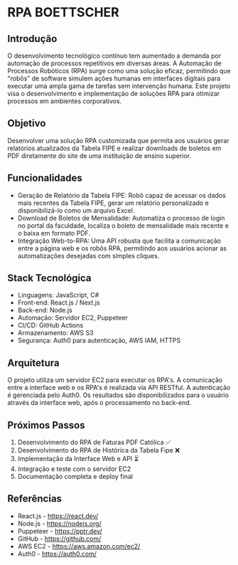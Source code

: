 # RPA BOETTSCHER

## Introdução

O desenvolvimento tecnológico contínuo tem aumentado a demanda por automação de processos repetitivos em diversas áreas. A Automação de Processos Robóticos (RPA) surge como uma solução eficaz, permitindo que "robôs" de software simulem ações humanas em interfaces digitais para executar uma ampla gama de tarefas sem intervenção humana. Este projeto visa o desenvolvimento e implementação de soluções RPA para otimizar processos em ambientes corporativos.

## Objetivo

Desenvolver uma solução RPA customizada que permita aos usuários gerar relatórios atualizados da Tabela FIPE e realizar downloads de boletos em PDF diretamente do site de uma instituição de ensino superior.

## Funcionalidades

- Geração de Relatório da Tabela FIPE: Robô capaz de acessar os dados mais recentes da Tabela FIPE, gerar um relatório personalizado e disponibilizá-lo como um arquivo Excel.
- Download de Boletos de Mensalidade: Automatiza o processo de login no portal da faculdade, localiza o boleto de mensalidade mais recente e o baixa em formato PDF.
- Integração Web-to-RPA: Uma API robusta que facilita a comunicação entre a página web e os robôs RPA, permitindo aos usuários acionar as automatizações desejadas com simples cliques.

## Stack Tecnológica
- Linguagens: JavaScript, C#
- Front-end: React.js / Next.js
- Back-end: Node.js
- Automação: Servidor EC2, Puppeteer
- CI/CD: GitHub Actions
- Armazenamento: AWS S3
- Segurança: Auth0 para autenticação, AWS IAM, HTTPS

## Arquitetura

O projeto utiliza um servidor EC2 para executar os RPA's. A comunicação entre a interface web e os RPA's é realizada via API RESTful. A autenticação é gerenciada pelo Auth0. Os resultados são disponibilizados para o usuário através da interface web, após o processamento no back-end.

## Próximos Passos

1) Desenvolvimento do RPA de Faturas PDF Católica ✅
2) Desenvolvimento do RPA de Histórica da Tabela Fipe ❌
3) Implementação da Interface Web e API ⏳
4) Integração e teste com o servidor EC2
5) Documentação completa e deploy final

## Referências

- React.js - https://react.dev/
- Node.js - https://nodejs.org/
- Puppeteer - https://pptr.dev/
- GitHub - https://github.com/
- AWS EC2 - https://aws.amazon.com/ec2/
- Auth0 - https://auth0.com/
